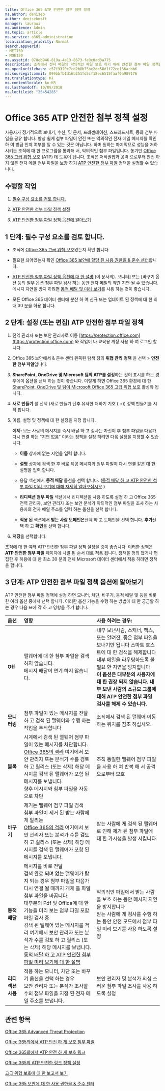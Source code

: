 ```yaml
---
title: Office 365 ATP 안전한 첨부 정책 설정
ms.author: deniseb
author: denisebmsft
manager: laurawi
ms.audience: Admin
ms.topic: article
ms.service: o365-administration
localization_priority: Normal
search.appverid:
- MET150
- MOE150
ms.assetid: 078eb946-819a-4e13-8673-fe0c0ad3a775
description: 조직에서 전자 메일의 악의적인 파일 보호 하기 위해 안전한 첨부 파일 정책을 정의 합니다.
ms.openlocfilehash: c57f9320c7cd2b8b75bc2dc58d1f72ce136acbb6
ms.sourcegitcommit: 099bbfb1d16b251fd5cf18ec6515faaf9a989176
ms.translationtype: MT
ms.contentlocale: ko-KR
ms.lasthandoff: 10/09/2018
ms.locfileid: "25454285"
---
```

# <a name="set-up-office-365-atp-safe-attachments-policies"></a>Office 365 ATP 안전한 첨부 정책 설정

사용자가 정기적으로 보내기, 수신, 및 문서, 프레젠테이션, 스프레드시트, 등의 첨부 파일을 공유 합니다. 항상 쉽게 첨부 파일이 안전 또는 악의적인 전자 메일 메시지를 확인 하 여 방금 인지 여부를 알 수 있는 것은 아닙니다. 하며 원하는 마지막으로 성능을 저하 시키는 조직에 대 한 프로그램을 통과해 서, 악의적인 첨부 파일입니다. 놓기만 [Office 365 고급 위협 보호](office-365-atp.md) (ATP) 데 도움이 됩니다. 조직은 저작권법과 공격 으로부터 안전 하지 않은 전자 메일 첨부 파일을 보장 하기 [ATP 안전한 첨부 파일](atp-safe-attachments.md) 정책을 설정할 수 있습니다. 
  
## <a name="what-to-do"></a>수행할 작업 
  
1. [필수 구성 요소를 검토 합니다.](#review-the-prerequisites)
    
2. [ATP 안전한 첨부 파일 정책 설정](#set-up-an-atp-safe-attachments-policy)
    
3. [ATP 안전한 첨부 파일 정책 옵션에 알아보기](#learn-about-atp-safe-attachments-policy-options)
    
## <a name="step-1-review-the-prerequisites"></a>1 단계: 필수 구성 요소를 검토 합니다.

- 조직에 [Office 365 고급 위협 보호](office-365-atp.md)있는지 확인 합니다.
    
- 필요한 되어있는지 확인 [Office 365 보안에 할당 된 사용 권한을 &amp; 준수 센터](permissions-in-the-security-and-compliance-center.md)합니다.
    
- [ATP 안전한 첨부 파일 정책 옵션에 대 한 설명](#learn-about-atp-safe-attachments-policy-options) (이 문서의). 모니터] 또는 [바꾸기 옵션 등의 일부 옵션 첨부 파일 검사 하는 동안 전자 메일의 약간 지연 될 수 있습니다. 메시지 지연을 방지 하려면 [동적 배달 및 미리 보기](dynamic-delivery-and-previewing.md)를 사용 하는 것이 좋습니다.
    
- 모든 Office 365 데이터 센터에 분산 하 여 신규 또는 업데이트 된 정책에 대 한 최대 30 분을 허용 합니다.
    
## <a name="step-2-set-up-or-edit-an-atp-safe-attachments-policy"></a>2 단계: 설정 (또는 편집) ATP 안전한 첨부 파일 정책
  
1. 전역 관리자 또는 보안 관리자로 이동 [https://protection.office.com](https://protection.office.com) 와 작업이 나 교육용 계정 사용 하 여 로그인 합니다. 
    
2. Office 365 보안에서 &amp; 준수 센터 왼쪽된 탐색 창의 **위협 관리** **정책** 을 선택 \> **안전한 첨부 파일**입니다.
    
3. **SharePoint, OneDrive 및 Microsoft 팀의 ATP를 설정**하는 것이 표시를 하는 경우에이 옵션을 선택 하는 것이 좋습니다. 이렇게 하면 Office 365 환경에 대 한 [SharePoint, OneDrive 및 팀이 Microsoft Office 365 고급 위협 보호](atp-for-spo-odb-and-teams.md) 활성화 됩니다. 
    
4. **새로 만들기** 를 선택 (새로 만들기 단추 유사한 더하기 기호 ( **+**)) 정책 만들기를 시작 합니다.
    
5. 이름, 설명 및 정책에 대 한 설정을 지정 합니다.
    
    **예제:** 모든 사람의 메시지를 즉시 배달 하 고 검사는 자신이 후 첨부 파일을 다음가 다시 연결 하는 "지연 없음" 이라는 정책을 설정 하려면 다음 설정을 지정할 수 있습니다. 
    
      - **이름** 상자에 없는 지연을 입력 합니다.
    
      - **설명** 상자에 검색 한 후 바로 제공 메시지와 첨부 파일이 다시 연결 같은 대 한 설명을 입력 합니다.
    
      - 응답 섹션에서 **동적 배달** 옵션을 선택 합니다. ([동적 배달 하 고 ATP 안전한 첨부 파일 미리 보기에 대해 자세히 알아보십시오](dynamic-delivery-and-previewing.md).)
    
      - **리디렉션 첨부 파일** 섹션에서 리디렉션을 사용 하도록 설정 하 고 Office 365 전역 관리자, 보안 관리자 또는 보안 분석가 악의적인 첨부 파일을 조사 하는 사용자의 전자 메일 주소를 입력 하는 옵션을 선택 합니다. 
    
      - **적용 된** 섹션에서 **받는 사람 도메인은**선택 하 고 도메인을 선택 합니다. **추가**선택 하 고 **확인**을 선택 합니다.
    
6. **저장**을 선택합니다.
    
조직에 대 한 여러 ATP 안전한 첨부 파일 정책 설정을 것이 좋습니다. 이러한 정책은 **ATP 안전한 첨부 파일** 페이지에 나열 된 순서 대로 적용 됩니다. 정책을 정의 했거나 편집한 후 허용에 대 한 최소 30 분의 전체 Microsoft 데이터 센터에서 적용 하려면 정책을 합니다. 
  
## <a name="step-3-learn-about-atp-safe-attachments-policy-options"></a>3 단계: ATP 안전한 첨부 파일 정책 옵션에 알아보기

ATP 안전한 첨부 파일 정책에 설정 하면 모니터, 차단, 바꾸기, 동적 배달 및 등을 비롯 한 여러 옵션 중에서 선택 합니다. 이러한 옵션 기능을 수행 하는 방법에 대 한 궁금할 하는 경우 다음 표에 각 하 고 영향을 주기 합니다.
  
|**옵션**|**영향**|**사용 하려는 경우:**|
|:-----|:-----|:-----|
|**Off** <br/> |맬웨어에 대 한 첨부 파일을 검색 하지 않습니다.  <br/> 메시지 배달이 연기 하지 않습니다.  <br/> |내부 보낸사람, 스캐너, 팩스, 또는 알려진, 좋은 첨부 파일을 보내기만 됩니다 스마트 호스트에 대 한 검색을 해제합니다  <br/> 내부 메일을 라우팅하도록 불필요 한 지연을 방지합니다  <br/> **이 옵션은 대부분의 사용자에 대 한 권장 되지 않습니다. 내부 보낸 사람의 소규모 그룹에 대해 ATP 안전한 첨부 파일 검사를 해제 수 있습니다.**           |
|**모니터링** <br/> |첨부 파일이 있는 메시지를 전달 하 고 검색 된 맬웨어와 수행 하는 작업을 추적합니다  <br/> |조직에서 검색 된 맬웨어 이동 하는 위치를 참조 하십시오.  <br/> |
|**블록** <br/> |시계에서 검색 된 맬웨어 첨부 파일이 있는 메시지를 차단합니다.  <br/> [Office 365의 격리](manage-quarantined-messages-and-files.md) 여기에서 보안 관리자 또는 분석가 수를 검토 하 고 릴리스 (또는 삭제) 해당 메시지를 검색 된 맬웨어가 포함 된 메시지를 보냅니다.  <br/> 향후 메시지와 첨부 파일을 자동으로 차단  <br/> |조직 동일한 맬웨어 첨부 파일을 사용 하 여 반복 해 서 공격 으로부터 보호  <br/> |
|**바꾸기** <br/> |제거는 맬웨어 첨부 파일 검색  <br/> 첨부 파일이 제거 된 받는 사람에 게 알리는  <br/> [Office 365의 격리](manage-quarantined-messages-and-files.md) 여기에서 보안 관리자 또는 분석가 수를 검토 하 고 릴리스 (또는 삭제) 해당 메시지를 검색 된 맬웨어가 포함 된 메시지를 보냅니다.  <br/> |받는 사람에 게 검색 된 맬웨어로 인해 제거 된 첨부 파일에 대 한 가시성을 발생 시킵니다.  <br/> |
|**동적 배달** <br/> |메시지를 바로 전달  <br/> 검색 완료 되며 없는 맬웨어가 탐지 되는 경우 첨부 파일을 다음가 다시 연결 될 때까지 개체 틀 파일 첨부 파일을 바꿉니다.  <br/> 대부분의 Pdf 및 Office에 대 한 기능을 미리 보는 첨부 파일 포함 파일 검사 중  <br/> 검색 된 맬웨어 있는 메시지를 격리 여기에서 보안 관리자 또는 분석가 수를 검토 하 고 릴리스 (또는 삭제) 해당 메시지를 보냅니다.  <br/> [동적 배달 하 고 ATP 안전한 첨부 파일 미리 보기에 대 한 설명](dynamic-delivery-and-previewing.md) <br/> |악의적인 파일에서 받는 사람을 보호 하는 동안 메시지 지연을 방지합니다  <br/> 받는 사람에 게 검사를 수행 하는 동안 안전 모드에서 첨부 파일 미리 보기를 사용 하도록 설정  <br/> |
|**리디렉션 사용** <br/> |적용 하는 모니터, 차단 또는 바꾸기 옵션을 선택 하는 경우  <br/> 보안 관리자 또는 분석가 조사할 수의 첨부 파일을 지정 된 전자 메일 주소를 보냅니다.  <br/> |보안 관리자 및 분석가 의심 스러운 첨부 파일 조사를 사용 하도록 설정  <br/> |
   
## <a name="related-topics"></a>관련 항목

[Office 365 Advanced Threat Protection](office-365-atp.md)
  
[Office 365의에서 ATP 안전 하 게 보호 첨부 파일](atp-safe-attachments.md)
  
[Office 365의에서 ATP 안전 하 게 보호 링크](atp-safe-links.md)
  
[Office 365의 ATP 안전한 링크 정책 설정](set-up-atp-safe-links-policies.md)
  
[고급 위협 보호에 대 한 보고서 보기](view-reports-for-atp.md)

[Office 365 보안에 대 한 사용 권한을 &amp; 준수 센터](permissions-in-the-security-and-compliance-center.md)
  

